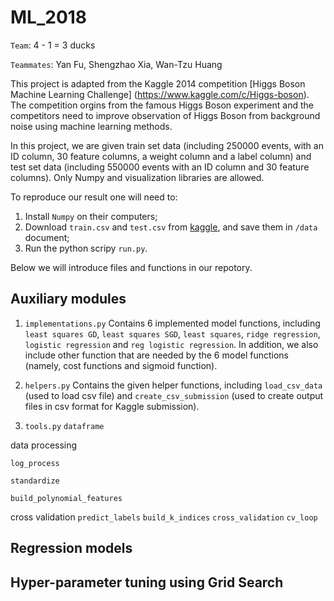 # ML_2018

`Team`: 4 - 1 = 3 ducks

`Teammates`: Yan Fu, Shengzhao Xia, Wan-Tzu Huang

This project is adapted from the Kaggle 2014 competition [Higgs Boson Machine Learning Challenge] (https://www.kaggle.com/c/Higgs-boson). The competition orgins from the famous Higgs Boson experiment and the competitors need to improve observation of Higgs Boson from background noise using machine learning methods. 

In this project, we are given train set data (including 250000 events, with an ID column, 30 feature columns, a weight column and a label column) and test set data (including 550000 events with an ID column and 30 feature columns). Only Numpy and visualization libraries are allowed. 

To reproduce our result one will need to:

1. Install `Numpy` on their computers;
2. Download `train.csv` and `test.csv` from [kaggle](https://www.kaggle.com/c/epfml18-higgs), and save them in `/data` document;
3. Run the python scripy `run.py`.

Below we will introduce files and functions in our repotory.

## Auxiliary modules

1. `implementations.py`
Contains 6 implemented model functions, including `least squares GD`, `least squares SGD`, `least squares`, `ridge regression`, `logistic regression` and `reg logistic regression`. In addition, we also include other function that are needed by the 6 model functions (namely, cost functions and sigmoid function).

2. `helpers.py`
Contains the given helper functions, including `load_csv_data` (used to load csv file) and `create_csv_submission` (used to create output files in csv format for Kaggle submission).

3. `tools.py`
`dataframe`

data processing

`log_process`

`standardize`

`build_polynomial_features`

cross validation
`predict_labels`
`build_k_indices`
`cross_validation`
`cv_loop`

## Regression models

## Hyper-parameter tuning using Grid Search
